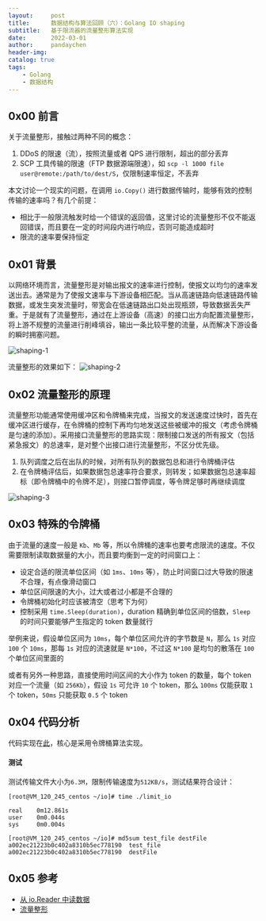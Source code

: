 ```yaml
---
layout:     post
title:      数据结构与算法回顾（六）：Golang IO shaping
subtitle:   基于限流器的流量整形算法实现
date:       2022-03-01
author:     pandaychen
header-img:
catalog: true
tags:
    - Golang
    - 数据结构
---
```


##  0x00    前言
关于流量整形，接触过两种不同的概念：
1.	DDoS 的限速（流），按照流量或者 QPS 进行限制，超出的部分丢弃
2.	SCP 工具传输的限速（FTP 数据源端限速），如 `scp -l 1000 file user@remote:/path/to/dest/S`，仅限制速率恒定，不丢弃

本文讨论一个现实的问题，在调用 `io.Copy()` 进行数据传输时，能够有效的控制传输的速率吗？有几个前提：
-	相比于一般限流触发时给一个错误的返回值，这里讨论的流量整形不仅不能返回错误，而且要在一定的时间段内进行响应，否则可能造成超时
-	限流的速率要保持恒定

##	0x01	背景
以网络环境而言，流量整形是对输出报文的速率进行控制，使报文以均匀的速率发送出去。通常是为了使报文速率与下游设备相匹配。当从高速链路向低速链路传输数据，或发生突发流量时，带宽会在低速链路出口处出现瓶颈，导致数据丢失严重。于是就有了流量整形，通过在上游设备（高速）的接口出方向配置流量整形，将上游不规整的流量进行削峰填谷，输出一条比较平整的流量，从而解决下游设备的瞬时拥塞问题。

![shaping-1](https://raw.githubusercontent.com/pandaychen/pandaychen.github.io/master/blog_img/io/io-shaping-1.png)

流量整形的效果如下：
![shaping-2](https://raw.githubusercontent.com/pandaychen/pandaychen.github.io/master/blog_img/io/io-shaping-2.png)

##	0x02	流量整形的原理
流量整形功能通常使用缓冲区和令牌桶来完成，当报文的发送速度过快时，首先在缓冲区进行缓存，在令牌桶的控制下再均匀地发送这些被缓冲的报文（考虑令牌桶是匀速的添加）。采用接口流量整形的思路实现：限制接口发送的所有报文（包括紧急报文）的总速率，是对整个出接口进行流量整形，不区分优先级。
1.	队列调度之后在出队的时候，对所有队列的数据包总和进行令牌桶评估
2.	在令牌桶评估后，如果数据包总速率符合要求，则转发；如果数据包总速率超标（即令牌桶中的令牌不足），则接口暂停调度，等令牌足够时再继续调度

![shaping-3](https://raw.githubusercontent.com/pandaychen/pandaychen.github.io/master/blog_img/io/io-shaping-3.png)


##	0x03	特殊的令牌桶
由于流量的速度一般是 `Kb`、`Mb` 等，所以令牌桶的速率也要考虑限流的速度。不仅需要限制读取数据量的大小，而且要均衡到一定的时间窗口上：

-	设定合适的限流单位区间（如 `1ms`、`10ms` 等），防止时间窗口过大导致的限速不合理，有点像滑动窗口
-	单位区间限速的大小，过大或者过小都是不合理的
-	令牌桶初始化时应该被清空（思考下为何）
-	控制采用 `time.Sleep(duration)`，duration 精确到单位区间的倍数，`Sleep` 的时间只要能够产生指定的 token 数量就行

举例来说，假设单位区间为 `10ms`，每个单位区间允许的字节数是 `N`，那么 `1s` 对应 `100` 个 `10ms`，那每 `1s` 对应的流速就是 `N*100`，不过这 `N*100` 是均匀的散落在 `100` 个单位区间里面的

或者有另外一种思路，直接使用时间区间的大小作为 token 的数量，每个 token 对应一个流量（如 `256Kb`），假设 `1s` 可允许 `10` 个 token，那么 `100ms` 仅能获取 `1` 个 token，`50ms` 只能获取 `0.5` 个 token

##  0x04    代码分析
代码实现在[此](https://github.com/pandaychen/goes-wrapper/blob/master/pyio/limit_io.go)，核心是采用令牌桶算法实现。


####    测试
测试传输文件大小为`6.3M`，限制传输速度为`512KB/s`，测试结果符合设计：
```text
[root@VM_120_245_centos ~/io]# time ./limit_io

real    0m12.861s
user    0m0.044s
sys     0m0.004s

[root@VM_120_245_centos ~/io]# md5sum test_file destFile 
a002ec21223b0c402a8310b5ec778190  test_file
a002ec21223b0c402a8310b5ec778190  destFile
```

##  0x05    参考
-   [从 io.Reader 中读数据](https://colobu.com/2019/02/18/read-data-from-net-Conn/)
-	[流量整形](https://support.huawei.com/enterprise/zh/doc/EDOC1100143291/4395b710)